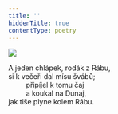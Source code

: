 ```yaml
---
title: ''
hiddenTitle: true
contentType: poetry
---
```


<section>

![](../Images/086.jpg)

A jeden chlápek, rodák z Rábu,  
si k večeři dal mísu švábů;  
         připíjel k tomu čaj  
         a koukal na Dunaj,  
jak tiše plyne kolem Rábu.

</section>
